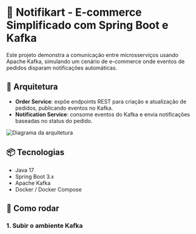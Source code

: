# 🛒 Notifikart - E-commerce Simplificado com Spring Boot e Kafka

Este projeto demonstra a comunicação entre microsserviços usando Apache Kafka, simulando um cenário de e-commerce onde eventos de pedidos disparam notificações automáticas.

## 🧱 Arquitetura

- **Order Service**: expõe endpoints REST para criação e atualização de pedidos, publicando eventos no Kafka.
- **Notification Service**: consome eventos do Kafka e envia notificações baseadas no status do pedido.

![Diagrama da arquitetura](./docs/arquitetura.png)

## 📦 Tecnologias

- Java 17
- Spring Boot 3.x
- Apache Kafka
- Docker / Docker Compose

## 🚀 Como rodar

### 1. Subir o ambiente Kafka
